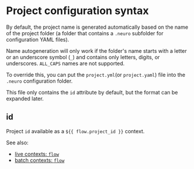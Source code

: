 # Project configuration syntax

By default, the project name is generated automatically based on the name of the project folder \(a folder that contains a `.neuro` subfolder for configuration YAML files\).

Name autogeneration will only work if the folder's name starts with a letter or an underscore symbol \(`_`\) and contains only letters, digits, or underscores. `ALL_CAPS` names are not supported.

To override this, you can put the `project.yml`\(or `project.yaml`\) file into the `.neuro` configuration folder.

This file only contains the `id` attribute by default, but the format can be expanded later.

## id

Project `id` available as a `${{ flow.project_id }}` context.

See also:

* [live contexts: `flow`](live-contexts.md#flow-context)
* [batch contexts: `flow`](batch-contexts.md#flow-context)


